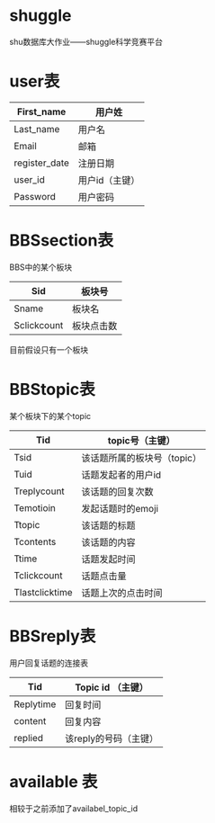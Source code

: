 # shuggle
shu数据库大作业——shuggle科学竞赛平台
# user表

| First_name    | 用户姓         |
| ------------- | -------------- |
| Last_name     | 用户名         |
| Email         | 邮箱           |
| register_date | 注册日期       |
| user_id       | 用户id（主键） |
| Password      | 用户密码       |



# BBSsection表

BBS中的某个板块

| Sid         | 板块号     |
| ----------- | ---------- |
| Sname       | 板块名     |
| Sclickcount | 板块点击数 |

目前假设只有一个板块

# BBStopic表

某个板块下的某个topic

| Tid            | topic号（主键）             |
| -------------- | --------------------------- |
| Tsid           | 该话题所属的板块号（topic） |
| Tuid           | 话题发起者的用户id          |
| Treplycount    | 该话题的回复次数            |
| Temotioin      | 发起话题时的emoji           |
| Ttopic         | 该话题的标题                |
| Tcontents      | 该话题的内容                |
| Ttime          | 话题发起时间                |
| Tclickcount    | 话题点击量                  |
| Tlastclicktime | 话题上次的点击时间          |



# BBSreply表

用户回复话题的连接表


| Tid       | Topic id （主键）         |
| --------- | ------------------------- |
| Replytime | 回复时间                  |
| content   | 回复内容                  |
| replied   | 该reply的号码（主键）     |

# available 表

相较于之前添加了availabel_topic_id